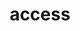 ---
title: "access"
type : "model"
image: "/access.png"
description: "Access makes the new spatial access metric RAAM available and allows for comparison bewteen RAAM and classic spatial access models. It supports spatial access research scale by making pre-computed travel time matrices available and sharing code for computing new matrices at scale, and allows users who prefer a point-and-click interface to obtain spatial access results for their data using our web app (for US)."
link: "https://access.readthedocs.io/en/latest/"
---
